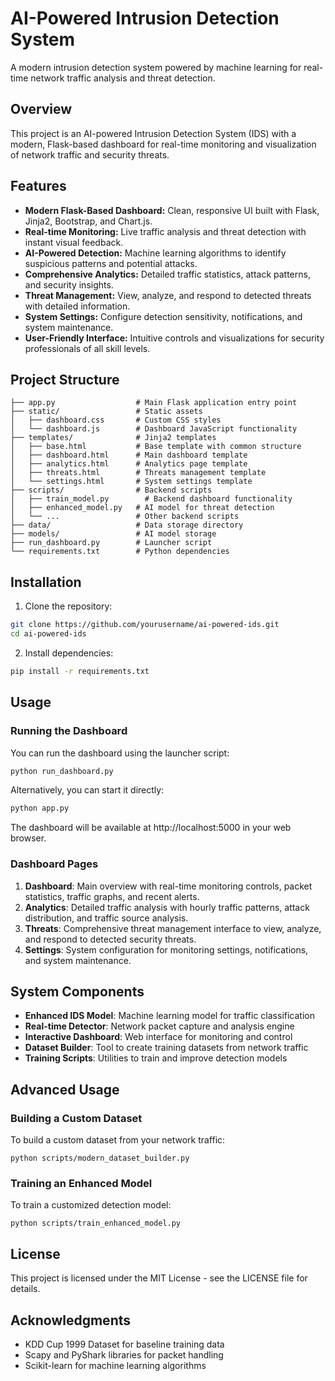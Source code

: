 # AI-Powered Intrusion Detection System

A modern intrusion detection system powered by machine learning for real-time network traffic analysis and threat detection.

## Overview

This project is an AI-powered Intrusion Detection System (IDS) with a modern, Flask-based dashboard for real-time monitoring and visualization of network traffic and security threats.

## Features

- **Modern Flask-Based Dashboard:** Clean, responsive UI built with Flask, Jinja2, Bootstrap, and Chart.js.
- **Real-time Monitoring:** Live traffic analysis and threat detection with instant visual feedback.
- **AI-Powered Detection:** Machine learning algorithms to identify suspicious patterns and potential attacks.
- **Comprehensive Analytics:** Detailed traffic statistics, attack patterns, and security insights.
- **Threat Management:** View, analyze, and respond to detected threats with detailed information.
- **System Settings:** Configure detection sensitivity, notifications, and system maintenance.
- **User-Friendly Interface:** Intuitive controls and visualizations for security professionals of all skill levels.

## Project Structure

```
├── app.py                  # Main Flask application entry point
├── static/                 # Static assets
│   ├── dashboard.css       # Custom CSS styles
│   └── dashboard.js        # Dashboard JavaScript functionality
├── templates/              # Jinja2 templates
│   ├── base.html           # Base template with common structure
│   ├── dashboard.html      # Main dashboard template
│   ├── analytics.html      # Analytics page template
│   ├── threats.html        # Threats management template
│   └── settings.html       # System settings template
├── scripts/                # Backend scripts
│   ├── train_model.py        # Backend dashboard functionality
│   ├── enhanced_model.py   # AI model for threat detection
│   └── ...                 # Other backend scripts
├── data/                   # Data storage directory
├── models/                 # AI model storage
├── run_dashboard.py        # Launcher script
└── requirements.txt        # Python dependencies
```

## Installation

1. Clone the repository:
```bash
git clone https://github.com/yourusername/ai-powered-ids.git
cd ai-powered-ids
```

2. Install dependencies:
```bash
pip install -r requirements.txt
```

## Usage

### Running the Dashboard

You can run the dashboard using the launcher script:

```bash
python run_dashboard.py
```

Alternatively, you can start it directly:

```bash
python app.py
```

The dashboard will be available at http://localhost:5000 in your web browser.

### Dashboard Pages

1. **Dashboard**: Main overview with real-time monitoring controls, packet statistics, traffic graphs, and recent alerts.
2. **Analytics**: Detailed traffic analysis with hourly traffic patterns, attack distribution, and traffic source analysis.
3. **Threats**: Comprehensive threat management interface to view, analyze, and respond to detected security threats.
4. **Settings**: System configuration for monitoring settings, notifications, and system maintenance.

## System Components

- **Enhanced IDS Model**: Machine learning model for traffic classification
- **Real-time Detector**: Network packet capture and analysis engine
- **Interactive Dashboard**: Web interface for monitoring and control
- **Dataset Builder**: Tool to create training datasets from network traffic
- **Training Scripts**: Utilities to train and improve detection models

## Advanced Usage

### Building a Custom Dataset

To build a custom dataset from your network traffic:

```
python scripts/modern_dataset_builder.py
```

### Training an Enhanced Model

To train a customized detection model:

```
python scripts/train_enhanced_model.py
```

## License

This project is licensed under the MIT License - see the LICENSE file for details.

## Acknowledgments

- KDD Cup 1999 Dataset for baseline training data
- Scapy and PyShark libraries for packet handling
- Scikit-learn for machine learning algorithms 
